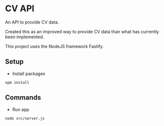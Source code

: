 # CV API

An API to provide CV data.

Created this as an improved way to provide CV data than what has currently been implemented.

This project uses the NodeJS framework Fastify.

## Setup 

- Install packages

```
npm install
```

## Commands

- Run app

```
node src/server.js
```
